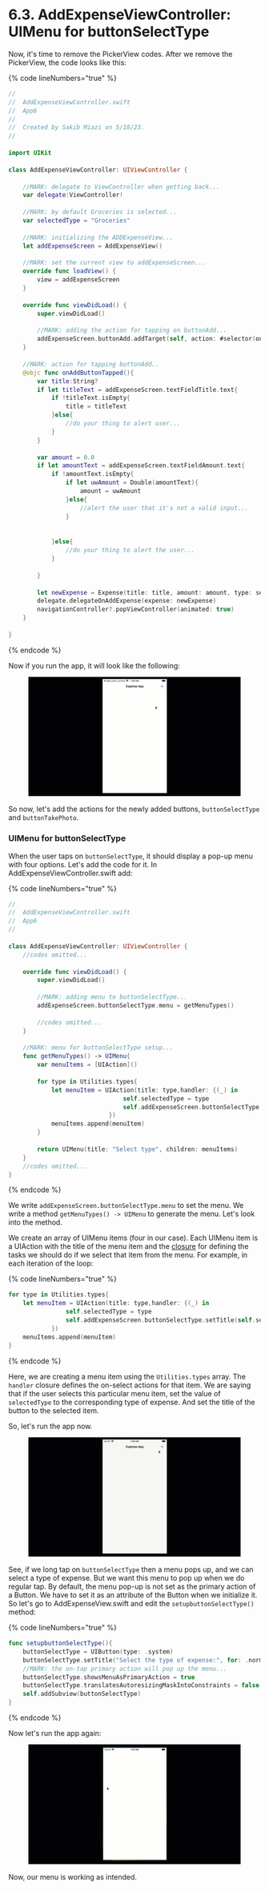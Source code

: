 # 6.3. AddExpenseViewController: UIMenu for buttonSelectType

Now, it's time to remove the PickerView codes. After we remove the PickerView, the code looks like this:

{% code lineNumbers="true" %}
```swift
//
//  AddExpenseViewController.swift
//  App6
//
//  Created by Sakib Miazi on 5/18/23.
//

import UIKit

class AddExpenseViewController: UIViewController {
    
    //MARK: delegate to ViewController when getting back...
    var delegate:ViewController!
    
    //MARK: by default Groceries is selected...
    var selectedType = "Groceries"

    //MARK: initializing the ADDExpenseView...
    let addExpenseScreen = AddExpenseView()
    
    //MARK: set the current view to addExpenseScreen...
    override func loadView() {
        view = addExpenseScreen
    }
    
    override func viewDidLoad() {
        super.viewDidLoad()
        
        //MARK: adding the action for tapping on buttonAdd...
        addExpenseScreen.buttonAdd.addTarget(self, action: #selector(onAddButtonTapped), for: .touchUpInside)
    }
    
    //MARK: action for tapping buttonAdd..
    @objc func onAddButtonTapped(){
        var title:String?
        if let titleText = addExpenseScreen.textFieldTitle.text{
            if !titleText.isEmpty{
                title = titleText
            }else{
                //do your thing to alert user...
            }
        }
        
        var amount = 0.0
        if let amountText = addExpenseScreen.textFieldAmount.text{
            if !amountText.isEmpty{
                if let uwAmount = Double(amountText){
                    amount = uwAmount
                }else{
                    //alert the user that it's not a valid input...
                }
            
                
            }else{
                //do your thing to alert the user...
            }
            
        }
        
        let newExpense = Expense(title: title, amount: amount, type: selectedType)
        delegate.delegateOnAddExpense(expense: newExpense)
        navigationController?.popViewController(animated: true)
    }

}
```
{% endcode %}

Now if you run the app, it will look like the following:

<figure><img src="../.gitbook/assets/6.2.one (1).gif" alt=""><figcaption></figcaption></figure>

So now, let's add the actions for the newly added buttons, `buttonSelectType` and `buttonTakePhoto`.

### UIMenu for buttonSelectType

When the user taps on `buttonSelectType`, it should display a pop-up menu with four options. Let's add the code for it. In AddExpenseViewController.swift add:

{% code lineNumbers="true" %}
```swift
//
//  AddExpenseViewController.swift
//  App6
//

class AddExpenseViewController: UIViewController {
    //codes omitted...
    
    override func viewDidLoad() {
        super.viewDidLoad()
        
        //MARK: adding menu to buttonSelectType...
        addExpenseScreen.buttonSelectType.menu = getMenuTypes()
        
        //codes omitted...
    }
    
    //MARK: menu for buttonSelectType setup...
    func getMenuTypes() -> UIMenu{
        var menuItems = [UIAction]()
        
        for type in Utilities.types{
            let menuItem = UIAction(title: type,handler: {(_) in
                                self.selectedType = type
                                self.addExpenseScreen.buttonSelectType.setTitle(self.selectedType, for: .normal)
                            })
            menuItems.append(menuItem)
        }
        
        return UIMenu(title: "Select type", children: menuItems)
    }
    //codes omitted...
}

```
{% endcode %}

We write `addExpenseScreen.buttonSelectType.menu` to set the menu. We write a method `getMenuTypes() -> UIMenu` to generate the menu. Let's look into the method.

We create an array of UIMenu items (four in our case). Each UIMenu item is a UIAction with the title of the menu item and the [closure](https://github.com/sakibnm/iOS/blob/main/7.-closures) for defining the tasks we should do if we select that item from the menu. For example, in each iteration of the loop:

{% code lineNumbers="true" %}
```swift
for type in Utilities.types{
    let menuItem = UIAction(title: type,handler: {(_) in
                self.selectedType = type
                self.addExpenseScreen.buttonSelectType.setTitle(self.selectedType, for: .normal)
            })
    menuItems.append(menuItem)
}
```
{% endcode %}

Here, we are creating a menu item using the `Utilities.types` array. The `handler` closure defines the on-select actions for that item. We are saying that if the user selects this particular menu item, set the value of `selectedType` to the corresponding type of expense. And set the title of the button to the selected item.

So, let's run the app now.

<figure><img src="../.gitbook/assets/6.2.two (1).gif" alt=""><figcaption></figcaption></figure>

See, if we long tap on `buttonSelectType` then a menu pops up, and we can select a type of expense. But we want this menu to pop up when we do regular tap. By default, the menu pop-up is not set as the primary action of a Button. We have to set it as an attribute of the Button when we initialize it. So let's go to AddExpenseView.swift and edit the `setupbuttonSelectType()` method:

{% code lineNumbers="true" %}
```swift
func setupbuttonSelectType(){
    buttonSelectType = UIButton(type: .system)
    buttonSelectType.setTitle("Select the type of expense:", for: .normal)
    //MARK: the on-tap primary action will pop up the menu...
    buttonSelectType.showsMenuAsPrimaryAction = true
    buttonSelectType.translatesAutoresizingMaskIntoConstraints = false
    self.addSubview(buttonSelectType)
}
```
{% endcode %}

Now let's run the app again:

<figure><img src="../.gitbook/assets/6.2.three (1) (1).gif" alt=""><figcaption></figcaption></figure>

Now, our menu is working as intended.
